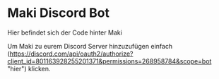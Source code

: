 # Maki Discord Bot
Hier befindet sich der Code hinter Maki


Um Maki zu eurem Discord Server hinzuzufügen einfach (https://discord.com/api/oauth2/authorize?client_id=801163928255201371&permissions=268958784&scope=bot "hier") klicken.
